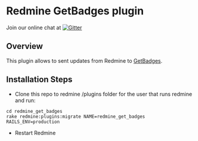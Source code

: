 Redmine GetBadges plugin
========================

Join our online chat at [![Gitter](https://badges.gitter.im/Join%20Chat.svg)](https://gitter.im/GetBadges/redmine_get_badges)


Overview
--------
This plugin allows to sent updates from Redmine to [GetBadges](http://getbadg.es "GetBadges Homepage").


Installation Steps
-------------------
 - Clone this repo to redmine /plugins folder for the user that runs redmine and run:

```
cd redmine_get_badges
rake redmine:plugins:migrate NAME=redmine_get_badges RAILS_ENV=production
```

 - Restart Redmine

